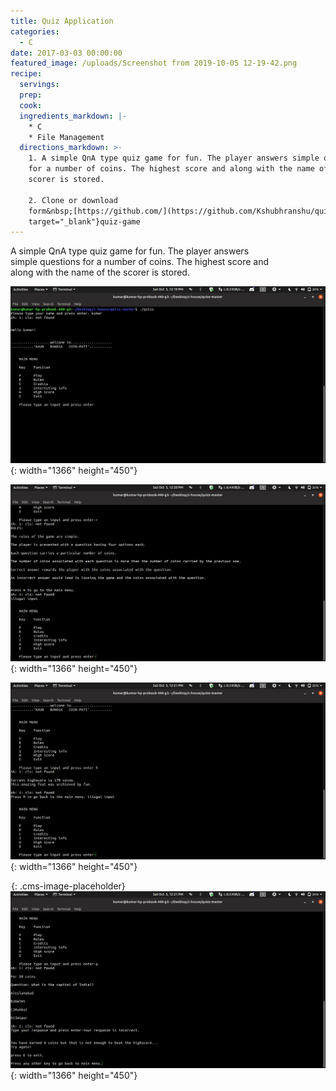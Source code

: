 ```yaml
---
title: Quiz Application
categories:
  - C
date: 2017-03-03 00:00:00
featured_image: /uploads/Screenshot from 2019-10-05 12-19-42.png
recipe:
  servings:
  prep:
  cook:
  ingredients_markdown: |-
    * C
    * File Management
  directions_markdown: >-
    1. A simple QnA type quiz game for fun. The player answers simple questions
    for a number of coins. The highest score and along with the name of the
    scorer is stored.

    2. Clone or download
    form&nbsp;[https://github.com/](https://github.com/Kshubhranshu/quiz-game.git){:
    target="_blank"}quiz-game
---
```


A simple QnA type quiz game for fun. The player answers<br>simple questions for a number of coins. The highest score and<br>along with the name of the scorer is stored.

![](/uploads/screenshot-from-2019-10-05-12-19-42.png){: width="1366" height="450"}

![](/uploads/screenshot-from-2019-10-05-12-20-48.png){: width="1366" height="450"}

![](/uploads/screenshot-from-2019-10-05-12-21-14.png){: width="1366" height="450"}

![](data:image/png;base64,iVBORw0KGgoAAAANSUhEUgAAAAEAAAABCAYAAAAfFcSJAAAADUlEQVQYV2P4////fwAJ+wP9BUNFygAAAABJRU5ErkJggg==){: .cms-image-placeholder}![](/uploads/screenshot-from-2019-10-05-12-21-56.png){: width="1366" height="450"}